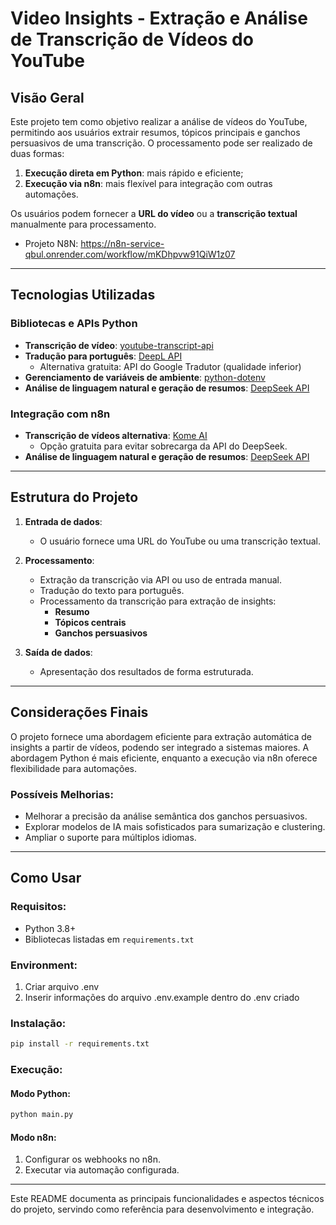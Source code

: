 # Video Insights - Extração e Análise de Transcrição de Vídeos do YouTube

## Visão Geral
Este projeto tem como objetivo realizar a análise de vídeos do YouTube, permitindo aos usuários extrair resumos, tópicos principais e ganchos persuasivos de uma transcrição. O processamento pode ser realizado de duas formas:

1. **Execução direta em Python**: mais rápido e eficiente;
2. **Execução via n8n**: mais flexível para integração com outras automações.

Os usuários podem fornecer a **URL do vídeo** ou a **transcrição textual** manualmente para processamento.

- Projeto N8N: https://n8n-service-qbul.onrender.com/workflow/mKDhpvw91QiW1z07

---

## Tecnologias Utilizadas

### Bibliotecas e APIs Python
- **Transcrição de vídeo**: [youtube-transcript-api](https://pypi.org/project/youtube-transcript-api/)
- **Tradução para português**: [DeepL API](https://developers.deepl.com/docs#get-an-api-key-and-get-started)
  - Alternativa gratuita: API do Google Tradutor (qualidade inferior)
- **Gerenciamento de variáveis de ambiente**: [python-dotenv](https://pypi.org/project/python-dotenv/)
- **Análise de linguagem natural e geração de resumos**: [DeepSeek API](https://api-docs.deepseek.com/)

### Integração com n8n
- **Transcrição de vídeos alternativa**: [Kome AI](https://kome.ai/tools/youtube-transcript-generator)
  - Opção gratuita para evitar sobrecarga da API do DeepSeek.
- **Análise de linguagem natural e geração de resumos**: [DeepSeek API](https://api-docs.deepseek.com/)
---

## Estrutura do Projeto

1. **Entrada de dados**:
   - O usuário fornece uma URL do YouTube ou uma transcrição textual.

2. **Processamento**:
   - Extração da transcrição via API ou uso de entrada manual.
   - Tradução do texto para português.
   - Processamento da transcrição para extração de insights:
     - **Resumo**
     - **Tópicos centrais**
     - **Ganchos persuasivos**

3. **Saída de dados**:
   - Apresentação dos resultados de forma estruturada.

---

## Considerações Finais

O projeto fornece uma abordagem eficiente para extração automática de insights a partir de vídeos, podendo ser integrado a sistemas maiores. A abordagem Python é mais eficiente, enquanto a execução via n8n oferece flexibilidade para automações.

### Possíveis Melhorias:
- Melhorar a precisão da análise semântica dos ganchos persuasivos.
- Explorar modelos de IA mais sofisticados para sumarização e clustering.
- Ampliar o suporte para múltiplos idiomas.

---

## Como Usar

### Requisitos:
- Python 3.8+
- Bibliotecas listadas em `requirements.txt`

### Environment:
1. Criar arquivo .env
2. Inserir informações do  arquivo .env.example dentro do .env criado

### Instalação:
```bash
pip install -r requirements.txt
```

### Execução:
#### Modo Python:
```bash
python main.py
```
#### Modo n8n:
1. Configurar os webhooks no n8n.
2. Executar via automação configurada.

---

Este README documenta as principais funcionalidades e aspectos técnicos do projeto, servindo como referência para desenvolvimento e integração.

